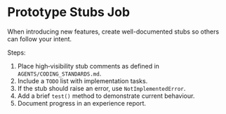 # Prototype Stubs Job

When introducing new features, create well-documented stubs so others can
follow your intent.

Steps:
1. Place high‑visibility stub comments as defined in `AGENTS/CODING_STANDARDS.md`.
2. Include a `TODO` list with implementation tasks.
3. If the stub should raise an error, use `NotImplementedError`.
4. Add a brief `test()` method to demonstrate current behaviour.
5. Document progress in an experience report.
